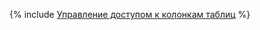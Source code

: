 {% include [Управление доступом к колонкам таблиц](../../_includes/user-guide/storage/columnar-acl.md) %}